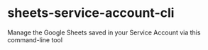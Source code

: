 # sheets-service-account-cli
Manage the Google Sheets saved in your Service Account via this command-line tool
